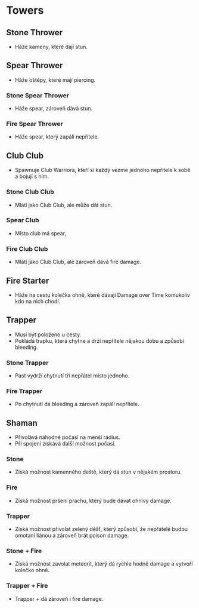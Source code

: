 # Towers
## Stone Thrower
- Háže kameny, které dají stun.
## Spear Thrower
- Háže oštěpy, které mají piercing.
### Stone Spear Thrower
- Háže spear, zároveň dává stun.
### Fire Spear Thrower
- Háže spear, který zapálí nepřítele.
## Club Club
- Spawnuje Club Warriora, kteří si každý vezme jednoho nepřítele k sobě a bojují s ním.
### Stone Club Club
- Mlátí jako Club Club, ale může dát stun.
### Spear Club
- Místo club má spear,
### Fire Club Club
- Mlátí jako Club Club, ale zároveň dává fire damage.
## Fire Starter
- Háže na cestu kolečka ohně, které dávají Damage over Time komukoliv kdo na nich chodí.
## Trapper
- Musí být položeno u cesty.
- Pokládá trapku, která chytne a drží nepřítele nějakou dobu a způsobí bleeding.
### Stone Trapper
- Past vydrží chytnutí tří nepřátel místo jednoho.
### Fire Trapper
- Po chytnutí dá bleeding a zároveň zapálí nepřítele.
## Shaman
- Přivolává náhodné počasí na menší rádius.
- Při spojení získává další možnost počasí.
### Stone
- Získá možnost kamenného deště, který dá stun v nějakém prostoru.
### Fire
- Získá možnost pršení prachu, který bude dávat ohnivý damage.
### Trapper
- Získá možnost přivolat zelený déšť, který způsobí, že nepřátelé budou omotaní liánou a zároveň brát poison damage.
### Stone + Fire
- Získá možnost zavolat meteorit, který dá rychle hodně damage a vytvoří kolečko ohně.
### Trapper + Fire
- Trapper + dá zároveň i fire damage.
